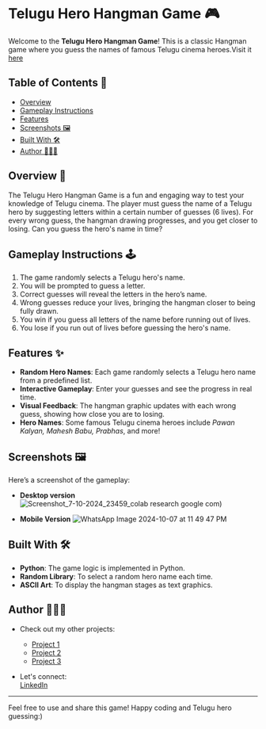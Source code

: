 # Telugu Hero Hangman Game 🎮

Welcome to the **Telugu Hero Hangman Game**! This is a classic Hangman game where you guess the names of famous Telugu cinema heroes.Visit it [here](https://colab.research.google.com/drive/1M5JliKTyV8JBybNlqfx0b6wqxTGvFGfa?usp=drive_link)

## Table of Contents 📖

- [Overview](#overview)
- [Gameplay Instructions](#gameplay-instructions)
- [Features](#features)
- [Screenshots 🖼️](#screenshots-️)
- [Built With 🛠️](#built-with-️)
- [Author 👨🏻‍💻](#author-)

## Overview 🎯

The Telugu Hero Hangman Game is a fun and engaging way to test your knowledge of Telugu cinema. The player must guess the name of a Telugu hero by suggesting letters within a certain number of guesses (6 lives). For every wrong guess, the hangman drawing progresses, and you get closer to losing. Can you guess the hero's name in time?

## Gameplay Instructions 🕹️

1. The game randomly selects a Telugu hero's name.
2. You will be prompted to guess a letter.
3. Correct guesses will reveal the letters in the hero’s name.
4. Wrong guesses reduce your lives, bringing the hangman closer to being fully drawn.
5. You win if you guess all letters of the name before running out of lives.
6. You lose if you run out of lives before guessing the hero's name.

## Features ✨

- **Random Hero Names**: Each game randomly selects a Telugu hero name from a predefined list.
- **Interactive Gameplay**: Enter your guesses and see the progress in real time.
- **Visual Feedback**: The hangman graphic updates with each wrong guess, showing how close you are to losing.
- **Hero Names**: Some famous Telugu cinema heroes include *Pawan Kalyan, Mahesh Babu, Prabhas*, and more!

## Screenshots 🖼️

Here’s a screenshot of the gameplay:
- **Desktop version**
![Screenshot_7-10-2024_23459_colab research google com](https://github.com/user-attachments/assets/a28852bd-7489-46a1-a40a-9b542e91e559))  

- **Mobile Version**
![WhatsApp Image 2024-10-07 at 11 49 47 PM](https://github.com/user-attachments/assets/70f5d566-0bfc-4f36-8a34-841eb22c328b)

## Built With 🛠️

- **Python**: The game logic is implemented in Python.
- **Random Library**: To select a random hero name each time.
- **ASCII Art**: To display the hangman stages as text graphics.

## Author 👨🏻‍💻

- Check out my other projects:
  - [Project 1](#)
  - [Project 2](#)
  - [Project 3](#)

- Let's connect:  
  [LinkedIn](https://www.linkedin.com/in/doondi/) 

---

Feel free to use and share this game! Happy coding and Telugu hero guessing:)
